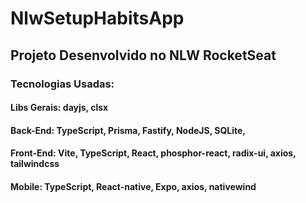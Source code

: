 # NlwSetupHabitsApp

## Projeto Desenvolvido no NLW RocketSeat

### Tecnologias Usadas:

#### Libs Gerais: dayjs, clsx

#### Back-End: TypeScript, Prisma, Fastify, NodeJS, SQLite,

#### Front-End: Vite, TypeScript, React, phosphor-react, radix-ui, axios, tailwindcss

#### Mobile: TypeScript, React-native, Expo, axios, nativewind

